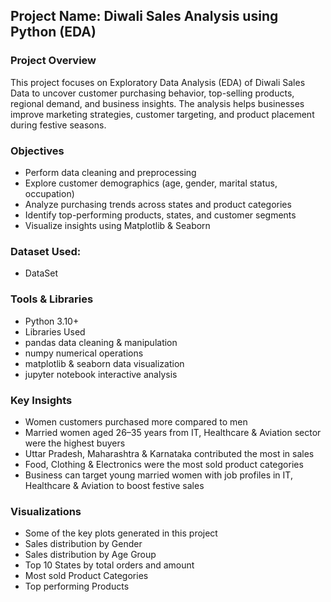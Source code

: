 
## Project Name:  Diwali Sales Analysis using Python (EDA)
### Project Overview

This project focuses on Exploratory Data Analysis (EDA) of Diwali Sales Data to uncover customer purchasing behavior, top-selling products, regional demand, and business insights.
The analysis helps businesses improve marketing strategies, customer targeting, and product placement during festive seasons.
### Objectives

- Perform data cleaning and preprocessing
- Explore customer demographics (age, gender, marital status, occupation)
- Analyze purchasing trends across states and product categories
- Identify top-performing products, states, and customer segments
- Visualize insights using Matplotlib & Seaborn
### Dataset Used:
- <a herf="https://github.com/Srikath-hub/Diwali-Sales-Analysis/blob/main/Diwali%20Sales%20Data.csv">DataSet</a>

### Tools & Libraries
- Python 3.10+
- Libraries Used
- pandas data cleaning & manipulation
- numpy numerical operations
- matplotlib & seaborn data visualization
- jupyter notebook  interactive analysis

### Key Insights

- Women customers purchased more compared to men
- Married women aged 26–35 years from IT, Healthcare & Aviation sector were the highest buyers
- Uttar Pradesh, Maharashtra & Karnataka contributed the most in sales
- Food, Clothing & Electronics were the most sold product categories
- Business can target young married women with job profiles in IT, Healthcare & Aviation to boost festive sales
### Visualizations

- Some of the key plots generated in this project
- Sales distribution by Gender
- Sales distribution by Age Group
- Top 10 States by total orders and amount
- Most sold Product Categories
- Top performing Products
